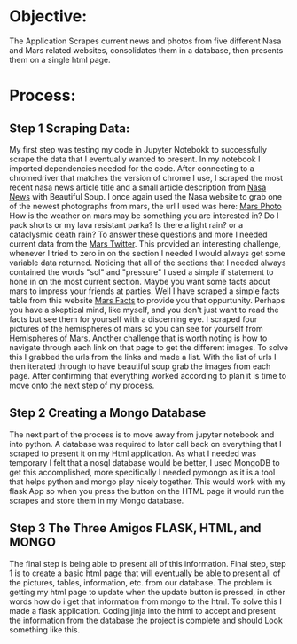 # Objective:
The Application Scrapes current news and photos from five different Nasa and Mars related websites,
consolidates them in a database, then presents them on a single html page.

# Process:

## Step 1 Scraping Data:
My first step was testing my code in Jupyter Notebokk to successfully scrape the data that I eventually wanted to present. In my notebook I imported 
dependencies needed for the code. After connecting to a chromedriver that matches the version of chrome I use, I scraped the most recent nasa news article
title and a small article description from <a href="https://mars.nasa.gov/news/">Nasa News</a> with Beautiful Soup.
I once again used the Nasa website to grab one of the newest photographs from mars, the url I used was here: <a href="https://www.jpl.nasa.gov/spaceimages/?search=&category=Mars">Mars Photo</a>
How is the weather on mars may be something you are interested in? Do I pack shorts or my lava resistant parka? Is there a light rain? or a cataclysmic death rain? To answer these questions and more I needed current data from the <a href="https://twitter.com/marswxreport?lang=en">Mars Twitter</a>. This provided an interesting challenge, whenever I tried to zero in on the section I needed I would always get some variable data returned. Noticing that all of the sections that I needed always contained the words "sol" and "pressure" I used a simple if statement to hone in on the most current section. Maybe you want some facts about mars to impress your friends at parties. Well I have scraped a simple facts table from this website <a href="https://space-facts.com/mars/" target="_top">Mars Facts</a> to provide you that oppurtunity. Perhaps you have a skeptical mind, like myself, and you don't just want to read the facts but see them for yourself with a discerning eye. I scraped four pictures of the hemispheres of mars so you can see for yourself from <a href="https://astrogeology.usgs.gov/search/results?q=hemisphere+enhanced&k1=target&v1=Mars">Hemispheres of Mars</a>. Another challenge that is worth noting is how to navigate through each link on that page to get the different images. To solve this I grabbed the urls from the links and made a list. With the list of urls I then iterated through to have beautiful soup grab the images from each page. After confirming that everything worked according to plan it is time to move onto the next step of my process.

## Step 2 Creating a Mongo Database
The next part of the process is to move away from jupyter notebook and into python. A database was required to later call back on everything that I scraped to present it on my Html application. As what I needed was temporary I felt that a nosql database would be better, I used MongoDB to get this accomplished, more specifically I needed pymongo as it is a tool that helps python and mongo play nicely together. This would work with my flask App so when you press the button on the HTML page it would run the scrapes and store them in my Mongo database.

## Step 3 The Three Amigos FLASK, HTML, and MONGO
The final step is being able to present all of this information. Final step, step 1 is to create a basic html page that will eventually be able to present all of the pictures, tables, information, etc. from our database. The problem is getting my html page to update when the update button is pressed, in other words how do i get that information from mongo to the html. To solve this I made a flask application. Coding jinja into the html to accept and present the information from the database the project is complete and should Look something like this.



